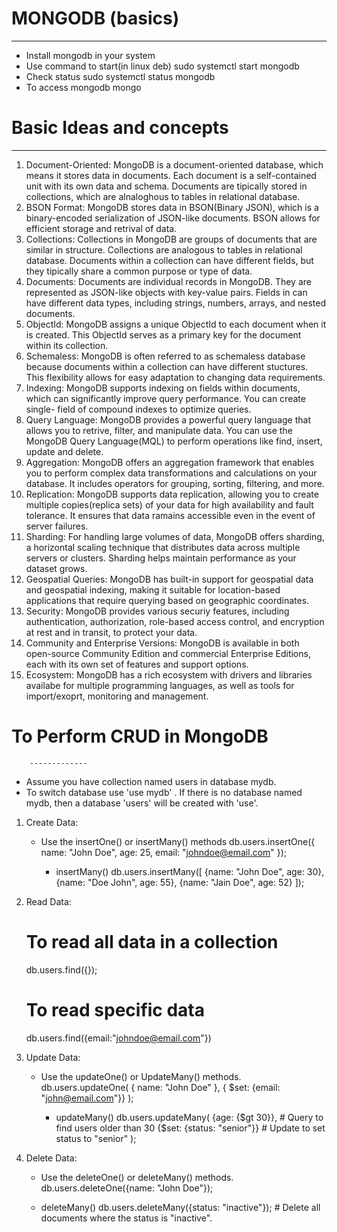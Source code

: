  # MONGODB (basics)
  -----------------

* Install mongodb in your system
* Use command to start(in linux deb)
        sudo systemctl start mongodb
* Check status
        sudo systemctl status mongodb
* To access mongodb
        mongo

# Basic Ideas and concepts
   ---------------------
1.  Document-Oriented: MongoDB is a document-oriented database, which means it stores data in documents. Each document is a self-contained
    unit with its own data and schema. Documents are tipically stored in collections, which are alnaloghous to tables in relational database.
2.  BSON Format: MongoDB stores data in BSON(Binary JSON), which is a binary-encoded serialization of JSON-like documents. BSON allows for
    efficient storage and retrival of data.
3.  Collections: Collections in MongoDB are groups of documents that are similar in structure. Collections are analogous to tables in
    relational database. Documents within a collection can have different fields, but they tipically share a common purpose or type of data.
4.  Documents: Documents are individual records in MongoDB. They are represented as JSON-like objects with key-value pairs. Fields in
    can have different data types, including strings, numbers, arrays, and nested documents.
5.  ObjectId: MongoDB assigns a unique ObjectId to each document when it is created. This ObjectId serves as a primary key for the document
    within its collection.
6.  Schemaless: MongoDB is often referred to as schemaless database because documents within a collection can have different stuctures. This
    flexibility allows for easy adaptation to changing data requirements.
7.  Indexing: MongoDB supports indexing on fields within documents, which can significantly improve query performance. You can create single-
    field of compound indexes to optimize queries.
8.  Query Language: MongoDB provides a powerful query language that allows you to retrive, filter, and manipulate data. You can use the 
    MongoDB Query Language(MQL) to perform operations like find, insert, update and delete.
9.  Aggregation: MongoDB offers an aggregation framework that enables you to perform complex data transformations and calculations on your
    database. It includes operators for grouping, sorting, filtering, and more.
10. Replication: MongoDB supports data replication, allowing you to create multiple copies(replica sets) of your data for high availability
    and fault tolerance. It ensures that data ramains accessible even in the event of server failures.
11. Sharding: For handling large volumes of data, MongoDB offers sharding, a horizontal scaling technique that distributes data across 
    multiple servers or clusters. Sharding helps maintain performance as your dataset grows.
12. Geospatial Queries: MongoDB has built-in support for geospatial data and geospatial indexing, making it suitable for location-based
    applications that require querying based on geographic coordinates.
13. Security: MongoDB provides various securiy features, including authentication, authorization, role-based access control, and encryption
    at rest and in transit, to protect your data.
14. Community and Enterprise Versions: MongoDB is available in both open-source Community Edition and commercial Enterprise Editions, each
    with its own set of features and support options.
15. Ecosystem: MongoDB has a rich ecosystem with drivers and libraries availabe for multiple programming languages, as well as tools for
    import/exoprt, monitoring and management.

# To Perform CRUD in MongoDB
        -------------
* Assume you have collection named users in database mydb.
* To switch database use 'use mydb' . If there is no database named mydb, then a database 'users' will be created with 'use'.

1. Create Data:
   * Use the insertOne() or insertMany() methods
       db.users.insertOne({
            name: "John Doe",
            age: 25,
            email: "johndoe@email.com"
       });

      * insertMany()
       db.users.insertMany([
            {name: "John Doe", age: 30},
            {name: "Doe John", age: 55},
            {name: "Jain Doe", age: 52}
       ]);

2. Read Data:
   # To read all data in a collection
   db.users.find({});
   # To read specific data
   db.users.find({email:"johndoe@email.com"})

3. Update Data:
   * Use the updateOne() or UpdateMany() methods.
   db.users.updateOne(
      { name: "John Doe" },
      { $set: {email: "john@email.com"}}
   );

      * updateMany()
      db.users.updateMany(
            {age: {$gt 30}},             # Query to find users older than 30
            {$set: {status: "senior"}}   # Update to set status to "senior"
      );


4. Delete Data:
   * Use the deleteOne() or deleteMany() methods.
   db.users.deleteOne({name: "John Doe"});

   * deleteMany()
   db.users.deleteMany({status: "inactive"});   # Delete all documents where the status is "inactive".
